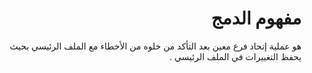 <div dir="rtl">

# مفهوم الدمج 

هو عملية إتحاد فرع معين بعد التأكد من خلوه من الأخطاء مع الملف الرئيسي 
بحيث يحفظ التغييرات في الملف الرئيسي .

